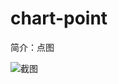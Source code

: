 # chart-point

简介：点图

![截图](https://img.alicdn.com/tfs/TB1E1y0f5qAXuNjy1XdXXaYcVXa-1916-1044.png)





